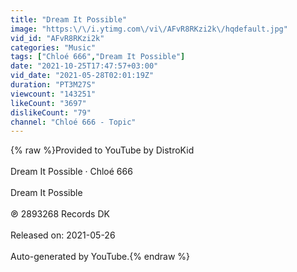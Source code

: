 ```yaml
---
title: "Dream It Possible"
image: "https:\/\/i.ytimg.com\/vi\/AFvR8RKzi2k\/hqdefault.jpg"
vid_id: "AFvR8RKzi2k"
categories: "Music"
tags: ["Chloé 666","Dream It Possible"]
date: "2021-10-25T17:47:57+03:00"
vid_date: "2021-05-28T02:01:19Z"
duration: "PT3M27S"
viewcount: "143251"
likeCount: "3697"
dislikeCount: "79"
channel: "Chloé 666 - Topic"
---
```

{% raw %}Provided to YouTube by DistroKid<br /><br />Dream It Possible · Chloé 666<br /><br />Dream It Possible<br /><br />℗ 2893268 Records DK<br /><br />Released on: 2021-05-26<br /><br />Auto-generated by YouTube.{% endraw %}
